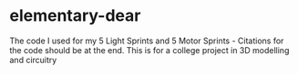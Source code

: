 # elementary-dear
The code I used for my 5 Light Sprints and 5 Motor Sprints - Citations for the code should be at the end. This is for a college project in 3D modelling and circuitry 
